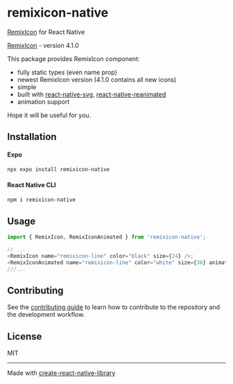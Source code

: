 # remixicon-native

[RemixIcon](https://remixicon.com/) for React Native

[RemixIcon](https://remixicon.com/) - version 4.1.0

This package provides RemixIcon component:

- fully static types (even name prop)
- newest RemixIcon version (4.1.0 contains all new icons)
- simple
- built with [react-native-svg](https://github.com/software-mansion/react-native-svg), [react-native-reanimated](https://github.com/software-mansion/react-native-reanimated)
- animation support

Hope it will be useful for you.

## Installation

#### Expo

```sh
npx expo install remixicon-native
```

#### React Native CLI

```sh
npm i remixicon-native
```

## Usage

```js
import { RemixIcon, RemixIconAnimated } from 'remixicon-native';

// ...
<RemixIcon name="remixicon-line" color="black" size={24} />;
<RemixIconAnimated name="remixicon-line" color="white" size={36} animated_props={animated}>
///...
```

## Contributing

See the [contributing guide](CONTRIBUTING.md) to learn how to contribute to the repository and the development workflow.

## License

MIT

---

Made with [create-react-native-library](https://github.com/callstack/react-native-builder-bob)
